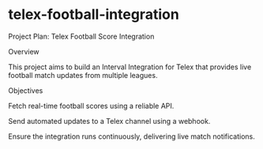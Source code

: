 # telex-football-integration
Project Plan: Telex Football Score Integration

Overview

This project aims to build an Interval Integration for Telex that provides live football match updates from multiple leagues.

Objectives

Fetch real-time football scores using a reliable API.

Send automated updates to a Telex channel using a webhook.

Ensure the integration runs continuously, delivering live match notifications.
